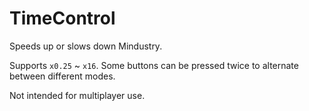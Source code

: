 # TimeControl
Speeds up or slows down Mindustry.   

Supports `x0.25` ~ `x16`. Some buttons can be pressed twice to alternate between different modes.   

Not intended for multiplayer use.   
